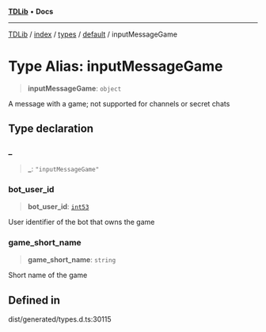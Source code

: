 [**TDLib**](../../../../../../README.md) • **Docs**

***

[TDLib](../../../../../../modules.md) / [index](../../../../../README.md) / [types](../../../README.md) / [default](../README.md) / inputMessageGame

# Type Alias: inputMessageGame

> **inputMessageGame**: `object`

A message with a game; not supported for channels or secret chats

## Type declaration

### \_

> **\_**: `"inputMessageGame"`

### bot\_user\_id

> **bot\_user\_id**: [`int53`](int53-1.md)

User identifier of the bot that owns the game

### game\_short\_name

> **game\_short\_name**: `string`

Short name of the game

## Defined in

dist/generated/types.d.ts:30115
